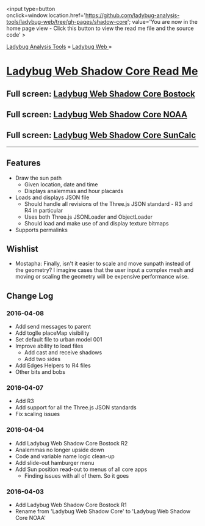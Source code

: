 ﻿<span style=display:none; >[You are now in a GitHub source code view - click this link to view the home page]( http://ladybug-analysis-tools.github.io/ladybug-web/#shadow-core/readme.md "View file as a web page." ) </span>
<input type=button onclick=window.location.href='https://github.com/ladybug-analysis-tools/ladybug-web/tree/gh-pages/shadow-core'; 
value='You are now in the home page view - Click this button to view the read me file and the source code' >

[Ladybug Analysis Tools]( http://ladybug-analysis-tools.github.io/ ) » [Ladybug Web ]( http://ladybug-analysis-tools.github.io/ladybug-web/ ) »


[Ladybug Web Shadow Core Read Me]( #shadow-core/readme.md )
===


## Full screen: [Ladybug Web Shadow Core Bostock]( http://ladybug-analysis-tools.github.io/ladybug-web/shadow-core/ )

## Full screen: [Ladybug Web Shadow Core NOAA]( http://ladybug-analysis-tools.github.io/ladybug-web/shadow-core/ladybug-web-shadow-core-noaa-r1.html )

## Full screen: [Ladybug Web Shadow Core SunCalc]( http://ladybug-analysis-tools.github.io/ladybug-web/shadow-core/ladybug-web-shadow-core-suncalc-r2.html )

***

## Features

* Draw the sun path
	* Given location, date and time
	* Displays analemmas and hour placards
* Loads and displays JSON file
	* Should handle all revisions of the Three.js JSON standard - R3 and R4 in particular
	* Uses both Three.js JSONLoader and ObjectLoader
	* Should load and make use of and display texture bitmaps
* Supports permalinks

## Wishlist

* Mostapha: Finally, isn't it easier to scale and move sunpath instead of the geometry? I imagine cases that the user input a complex mesh and moving or scaling the geometry will be expensive performance wise.



## Change Log

### 2016-04-08

* Add send messages to parent
* Add toglle placeMap visibility
* Set default file to urban model 001
* Improve ability to load files
	* Add cast and receive shadows
	* Add two sides
* Add Edges Helpers to R4 files
* Other bits and bobs


### 2016-04-07

* Add R3
* Add support for all the Three.js JSON standards
* Fix scaling issues

### 2016-04-04

* Add Ladybug Web Shadow Core Bostock R2
* Analemmas no longer upside down
* Code and variable name logic clean-up 
* Add slide-out hamburger menu
* Add Sun position read-out to menus of all core apps
	* Finding issues with all of them. So it goes


### 2016-04-03

* Add Ladybug Web Shadow Core Bostock R1
* Rename from 'Ladybug Web Shadow Core' to 'Ladybug Web Shadow Core NOAA'

